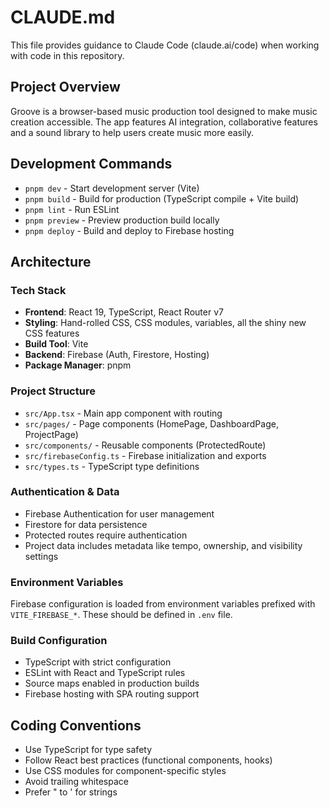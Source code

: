 # CLAUDE.md

This file provides guidance to Claude Code (claude.ai/code) when working with code in this repository.

## Project Overview

Groove is a browser-based music production tool designed to make music creation accessible. The app
features AI integration, collaborative features and a sound library to help users create music more
easily.

## Development Commands

- `pnpm dev` - Start development server (Vite)
- `pnpm build` - Build for production (TypeScript compile + Vite build)
- `pnpm lint` - Run ESLint
- `pnpm preview` - Preview production build locally
- `pnpm deploy` - Build and deploy to Firebase hosting

## Architecture

### Tech Stack

- **Frontend**: React 19, TypeScript, React Router v7
- **Styling**: Hand-rolled CSS, CSS modules, variables, all the shiny new CSS features
- **Build Tool**: Vite
- **Backend**: Firebase (Auth, Firestore, Hosting)
- **Package Manager**: pnpm

### Project Structure

- `src/App.tsx` - Main app component with routing
- `src/pages/` - Page components (HomePage, DashboardPage, ProjectPage)
- `src/components/` - Reusable components (ProtectedRoute)
- `src/firebaseConfig.ts` - Firebase initialization and exports
- `src/types.ts` - TypeScript type definitions

### Authentication & Data

- Firebase Authentication for user management
- Firestore for data persistence
- Protected routes require authentication
- Project data includes metadata like tempo, ownership, and visibility settings

### Environment Variables

Firebase configuration is loaded from environment variables prefixed with `VITE_FIREBASE_*`. These should be defined in `.env` file.

### Build Configuration

- TypeScript with strict configuration
- ESLint with React and TypeScript rules
- Source maps enabled in production builds
- Firebase hosting with SPA routing support

## Coding Conventions

- Use TypeScript for type safety
- Follow React best practices (functional components, hooks)
- Use CSS modules for component-specific styles
- Avoid trailing whitespace
- Prefer " to ' for strings
